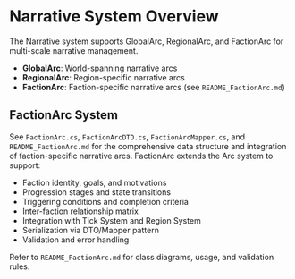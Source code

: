 # Narrative System Overview

The Narrative system supports GlobalArc, RegionalArc, and FactionArc for multi-scale narrative management.

- **GlobalArc**: World-spanning narrative arcs
- **RegionalArc**: Region-specific narrative arcs
- **FactionArc**: Faction-specific narrative arcs (see `README_FactionArc.md`)

## FactionArc System

See `FactionArc.cs`, `FactionArcDTO.cs`, `FactionArcMapper.cs`, and `README_FactionArc.md` for the comprehensive data structure and integration of faction-specific narrative arcs. FactionArc extends the Arc system to support:
- Faction identity, goals, and motivations
- Progression stages and state transitions
- Triggering conditions and completion criteria
- Inter-faction relationship matrix
- Integration with Tick System and Region System
- Serialization via DTO/Mapper pattern
- Validation and error handling

Refer to `README_FactionArc.md` for class diagrams, usage, and validation rules. 